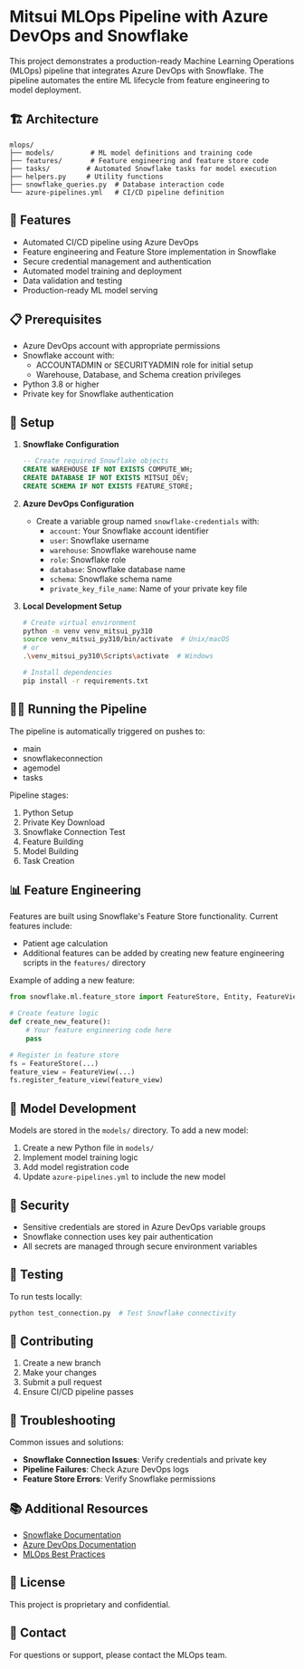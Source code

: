 # Mitsui MLOps Pipeline with Azure DevOps and Snowflake

This project demonstrates a production-ready Machine Learning Operations (MLOps) pipeline that integrates Azure DevOps with Snowflake. The pipeline automates the entire ML lifecycle from feature engineering to model deployment.

## 🏗️ Architecture

```
mlops/
├── models/         # ML model definitions and training code
├── features/       # Feature engineering and feature store code
├── tasks/         # Automated Snowflake tasks for model execution
├── helpers.py     # Utility functions
├── snowflake_queries.py  # Database interaction code
└── azure-pipelines.yml   # CI/CD pipeline definition
```

## 🚀 Features

- Automated CI/CD pipeline using Azure DevOps
- Feature engineering and Feature Store implementation in Snowflake
- Secure credential management and authentication
- Automated model training and deployment
- Data validation and testing
- Production-ready ML model serving

## 📋 Prerequisites

- Azure DevOps account with appropriate permissions
- Snowflake account with:
  - ACCOUNTADMIN or SECURITYADMIN role for initial setup
  - Warehouse, Database, and Schema creation privileges
- Python 3.8 or higher
- Private key for Snowflake authentication

## 🔧 Setup

1. **Snowflake Configuration**
   ```sql
   -- Create required Snowflake objects
   CREATE WAREHOUSE IF NOT EXISTS COMPUTE_WH;
   CREATE DATABASE IF NOT EXISTS MITSUI_DEV;
   CREATE SCHEMA IF NOT EXISTS FEATURE_STORE;
   ```

2. **Azure DevOps Configuration**
   - Create a variable group named `snowflake-credentials` with:
     - `account`: Your Snowflake account identifier
     - `user`: Snowflake username
     - `warehouse`: Snowflake warehouse name
     - `role`: Snowflake role
     - `database`: Snowflake database name
     - `schema`: Snowflake schema name
     - `private_key_file_name`: Name of your private key file

3. **Local Development Setup**
   ```bash
   # Create virtual environment
   python -m venv venv_mitsui_py310
   source venv_mitsui_py310/bin/activate  # Unix/macOS
   # or
   .\venv_mitsui_py310\Scripts\activate  # Windows

   # Install dependencies
   pip install -r requirements.txt
   ```

## 🏃‍♂️ Running the Pipeline

The pipeline is automatically triggered on pushes to:
- main
- snowflakeconnection
- agemodel
- tasks

Pipeline stages:
1. Python Setup
2. Private Key Download
3. Snowflake Connection Test
4. Feature Building
5. Model Building
6. Task Creation

## 📊 Feature Engineering

Features are built using Snowflake's Feature Store functionality. Current features include:
- Patient age calculation
- Additional features can be added by creating new feature engineering scripts in the `features/` directory

Example of adding a new feature:
```python
from snowflake.ml.feature_store import FeatureStore, Entity, FeatureView

# Create feature logic
def create_new_feature():
    # Your feature engineering code here
    pass

# Register in feature store
fs = FeatureStore(...)
feature_view = FeatureView(...)
fs.register_feature_view(feature_view)
```

## 🤖 Model Development

Models are stored in the `models/` directory. To add a new model:
1. Create a new Python file in `models/`
2. Implement model training logic
3. Add model registration code
4. Update `azure-pipelines.yml` to include the new model

## 🔐 Security

- Sensitive credentials are stored in Azure DevOps variable groups
- Snowflake connection uses key pair authentication
- All secrets are managed through secure environment variables

## 🧪 Testing

To run tests locally:
```bash
python test_connection.py  # Test Snowflake connectivity
```

## 📝 Contributing

1. Create a new branch
2. Make your changes
3. Submit a pull request
4. Ensure CI/CD pipeline passes

## 🚨 Troubleshooting

Common issues and solutions:
- **Snowflake Connection Issues**: Verify credentials and private key
- **Pipeline Failures**: Check Azure DevOps logs
- **Feature Store Errors**: Verify Snowflake permissions

## 📚 Additional Resources

- [Snowflake Documentation](https://docs.snowflake.com/)
- [Azure DevOps Documentation](https://docs.microsoft.com/en-us/azure/devops/)
- [MLOps Best Practices](https://docs.microsoft.com/en-us/azure/machine-learning/concept-model-management-and-deployment)

## 📄 License

This project is proprietary and confidential.

## 👥 Contact

For questions or support, please contact the MLOps team. 